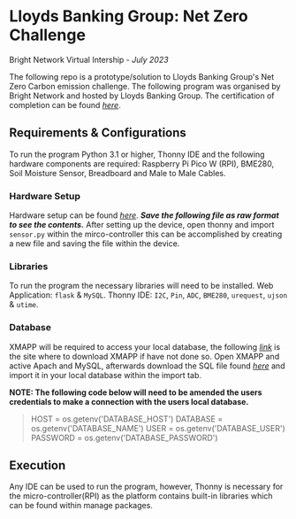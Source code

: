 # Lloyds Banking Group: Net Zero Challenge 
Bright Network Virtual Intership - *July 2023*

The following repo is a prototype/solution to Lloyds Banking Group's Net Zero Carbon emission challenge. The following program was organised by Bright Network and hosted by Lloyds Banking Group.
The certification of completion can be found *[here](https://www.brightnetwork.co.uk/certificates/bright-network-ieuk-2023-on-de_kzw8daplahp6iy/)*.

## Requirements & Configurations
To run the program Python 3.1 or higher, Thonny IDE and the following hardware components are required: Raspberry Pi Pico W (RPI), BME280, Soil Moisture Sensor, Breadboard and Male to Male Cables.

### Hardware Setup
Hardware setup can be found *[here](https://github.com/FredAlcantara/IEUK-Intership-Experience/blob/main/documents/Presentation.pptx)*. ***Save the following file as raw format to see the contents.***
After setting up the device, open thonny and import `sensor.py` within the mirco-controller this can be accomplished by creating a new file and saving the file within the device. 

### Libraries
To run the program the necessary libraries will need to be installed.
Web Application: `flask` & `MySQL`.
Thonny IDE: `I2C`, `Pin`, `ADC`, `BME280`, `urequest`, `ujson` & `utime`.

### Database 
XMAPP will be required to access your local database, the following *[link](https://www.apachefriends.org/download.html)* is the site where to download XMAPP if have not done so. 
Open XMAPP and active Apach and MySQL, afterwards download the SQL file found *[here](https://github.com/FredAlcantara/IEUK-Intership-Experience/blob/main/sensor_sql.sql)* and import it in your local database within the import tab.

**NOTE: The following code below will need to be amended the users credentials to make a connection with the users local database.** 
> HOST = os.getenv('DATABASE_HOST')
> DATABASE = os.getenv('DATABASE_NAME')
> USER = os.getenv('DATABASE_USER')
> PASSWORD = os.getenv('DATABASE_PASSWORD')

## Execution 
Any IDE can be used to run the program, however, Thonny is necessary for the micro-controller(RPI) as the platform contains built-in libraries which can be found within manage packages. 
